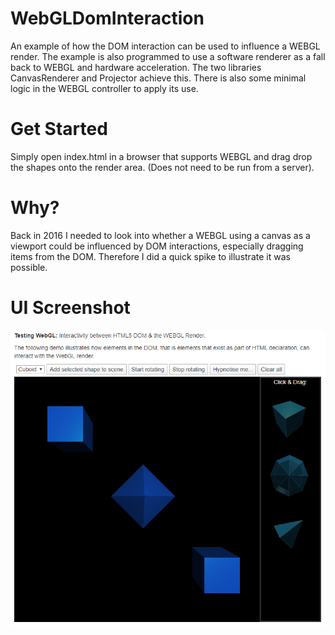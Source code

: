 # WebGLDomInteraction

An example of how the DOM interaction can be used to influence a WEBGL render.
The example is also programmed to use a software renderer as a fall back to WEBGL and hardware acceleration. 
The two libraries CanvasRenderer and Projector achieve this. There is also some minimal logic in the WEBGL controller to apply its use.

# Get Started

Simply open index.html in a browser that supports WEBGL and drag drop the shapes onto the render area. (Does not need to be run from a server).

# Why?

Back in 2016 I needed to look into whether a WEBGL using a canvas as a viewport could be influenced by DOM interactions, especially dragging items from the DOM. Therefore I did a quick spike to illustrate it was possible.

# UI Screenshot

![Image of App](documentation/ui-snippet.png)